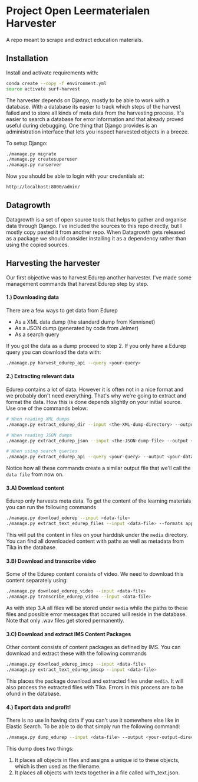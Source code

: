Project Open Leermaterialen Harvester
=====================================

A repo meant to scrape and extract education materials.

Installation
------------

Install and activate requirements with:

```bash
conda create --copy -f environment.yml
source activate surf-harvest
```

The harvester depends on Django, mostly to be able to work with a database. 
With a database its easier to track which steps of the harvest failed 
and to store all kinds of meta data from the harvesting process.
It's easier to search a database for error information and that already proved useful during debugging.
One thing that Django provides is an administration interface that lets you inspect harvested objects in a breeze.

To setup Django:

```bash
./manage.py migrate
./manage.py createsuperuser
./manage.py runserver
```    

Now you should be able to login with your credentials at:

```bash
http://localhost:8000/admin/
```

Datagrowth
----------

Datagrowth is a set of open source tools that helps to gather and organise data through Django.
I've included the sources to this repo directly, but I mostly copy pasted it from another repo.
When Datagrowth gets released as a package we should consider installing it as a dependency 
rather than using the copied sources.

Harvesting the harvester
------------------------

Our first objective was to harvest Edurep another harvester. 
I've made some management commands that harvest Edurep step by step.

#### 1.) Downloading data

There are a few ways to get data from Edurep
- As a XML data dump (the standard dump from Kennisnet)
- As a JSON dump (generated by code from Jelmer)
- As a search query

If you got the data as a dump proceed to step 2. If you only have a Edurep query you can download the data with:

```bash
./manage.py harvest_edurep_api --query <your-query>
```

#### 2.) Extracting relevant data

Edurep contains a lot of data. However it is often not in a nice format and we probably don't need everything.
That's why we're going to extract and format the data. How this is done depends slightly on your initial source.
Use one of the commands below:

```bash
# When reading XML dumps
./manage.py extract_edurep_dir --input <the-XML-dump-directory> --output <your-data-file>

# When reading JSON dumps
./manage.py extract_edurep_json --input <the-JSON-dump-file> --output <your-data-file>

# When using search queries
./manage.py extract_edurep_api --query <your-query> --output <your-data-file>
```

Notice how all these commands create a similar output file that we'll call the ```data file``` from now on.

#### 3.A) Download content

Edurep only harvests meta data. To get the content of the learning materials you can run the following commands

```bash
./manage.py download_edurep --input <data-file>
./manage.py extract_text_edurep_files --input <data-file> --formats application/msword,application/octet-stream,application/pdf,application/vnd.openxmlformats-officedocument.wordprocessingml.document,vnd.openxmlformats-officedocument.presentationml.presentation
```

This will put the content in files on your harddisk under the ```media``` directory. 
You can find all downloaded content with paths as well as metadata from Tika in the database.

#### 3.B) Download and transcribe video

Some of the Edurep content consists of video. We need to download this content separately using:

```bash
./manage.py download_edurep_video --input <data-file>
./manage.py transcribe_edurep_video --input <data-file>
```

As with step 3.A all files will be stored under ```media``` while the paths to these files 
and possible error messages that occured will reside in the database.
Note that only .wav files get stored permanently.


#### 3.C) Download and extract IMS Content Packages

Other content consists of content packages as defined by IMS. You can download and extract these with the following commands

```bash
./manage.py download_edurep_imscp --input <data-file>
./manage.py extract_text_edurep_imscp --input <data-file>
```

This places the package download and extracted files under ```media```. It will also process the extracted files with Tika.
Errors in this process are to be ofund in the database.

#### 4.) Export data and profit!

There is no use in having data if you can't use it somewhere else like in Elastic Search.
To be able to do that simply run the following command:

```bash
./manage.py dump_edurep --input <data-file> --output <your-output-directory>
```

This dump does two things:
1. It places all objects in files and assigns a unique id to these objects, which is then used as the filename.
2. It places all objects with texts together in a file called with_text.json.
